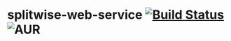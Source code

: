 # splitwise-web-service [![Build Status](https://travis-ci.com/ehsandaramir/splitwise-web-service.svg?branch=fb_client_all_crud)](https://travis-ci.com/ehsandaramir/splitwise-web-service) ![AUR](https://img.shields.io/aur/license/yaourt.svg)
